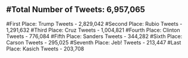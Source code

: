 #Total Number of Tweets: 6,957,065 
---
#First Place: Trump Tweets - 2,829,042
#Second Place: Rubio Tweets - 1,291,632
#Third Place: Cruz Tweets - 1,004,821
#Fourth Place: Clinton Tweets - 776,084
#Fifth Place: Sanders Tweets - 344,282
#Sixth Place: Carson Tweets - 295,025
#Seventh Place: Jeb! Tweets - 213,447
#Last Place: Kasich Tweets - 203,708
